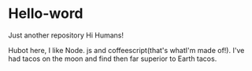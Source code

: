 # Hello-word
Just another repository
Hi Humans!

Hubot here, I like Node. js and coffeescript(that's whatI'm made of!).
I've had tacos on the moon and find then far superior to Earth tacos.
